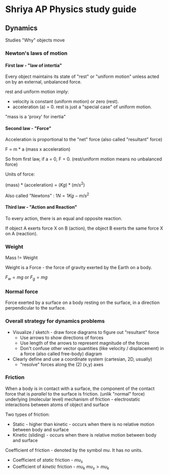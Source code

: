 # Shriya AP Physics study guide

## Dynamics

Studies "Why" objects move

### Newton's laws of motion

#### First law - "law of intertia"

Every object maintains its state of "rest" or "uniform motion"
unless acted on by an external, unbalanced force.

rest and uniform motion imply:
* velocity is constant (uniform motion) or zero (rest).
* acceleration (a) = 0.
rest is just a "special case" of uniform motion.

"mass is a 'proxy' for inertia"

#### Second law - "Force" 

Acceleration is proportional to the "net" force (also called "resultant" force)

F = m * a (mass x acceleration)

So from first law, if a = 0, F = 0. (rest/uniform motion means no unbalanced force)

Units of force: 

(mass) * (acceleration) = $(Kg) * (m/s^2)$

Also called "Newtons" : $1 N = 1 Kg-m/s^2$

#### Third law - "Action and Reaction"

To every action, there is an equal and opposite reaction.

If object A exerts force X on B (action), the object B exerts the same force X on A (reaction).

### Weight

Mass != Weight

Weight is a Force - the force of gravity exerted by the Earth on a body.

$F_{w} = mg$ or $F_{g} = mg$

### Normal force

Force exerted by a surface on a body resting on the surface, in a direction perpendicular to the surface.

### Overall strategy for dynamics problems

* Visualize / sketch - draw force diagrams to figure out "resultant" force
  * Use arrows to show directions of forces
  * Use length of the arrows to represent magnitude of the forces
  * Don't confuse other vector quantities (like velocity / displacement) in a force (also called free-body) diagram
* Clearly define and use a coordinate system (cartesian, 2D, usually)
  * "resolve" forces along the (2) (x,y) axes

### Friction

When a body is in contact with a surface, the component of the contact force that is *parallel* to the surface is friction.
(unlik "normal" force)
underlying (molecular level) mechanism of friction - electrostatic interactions between atoms of object and surface

Two types of friction:
* Static - higher than kinetic - occurs when there is no relative motion between body and surface
* Kinetic (sliding) - occurs when there is relative motion between body and surface

Coefficient of friction - denoted by the symbol $mu$. It has no units.
* Coefficient of *static* friction - $mu_{s}$
* Coefficient of *kinetic* friction - $mu_{k}$
$mu_{s} > mu_{k}$
